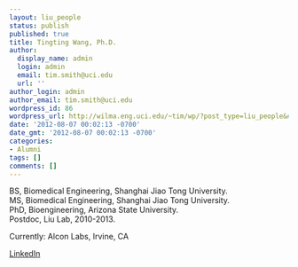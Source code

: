 ```yaml
---
layout: liu_people
status: publish
published: true
title: Tingting Wang, Ph.D.
author:
  display_name: admin
  login: admin
  email: tim.smith@uci.edu
  url: ''
author_login: admin
author_email: tim.smith@uci.edu
wordpress_id: 86
wordpress_url: http://wilma.eng.uci.edu/~tim/wp/?post_type=liu_people&#038;p=86
date: '2012-08-07 00:02:13 -0700'
date_gmt: '2012-08-07 00:02:13 -0700'
categories:
- Alumni
tags: []
comments: []
---
```

<p>BS, Biomedical Engineering, Shanghai Jiao Tong University.<br />
MS, Biomedical Engineering, Shanghai Jiao Tong University.<br />
PhD, Bioengineering, Arizona State University.<br />
Postdoc, Liu Lab, 2010-2013.</p>
<p>Currently: Alcon Labs, Irvine, CA</p>
<p><a href="http://www.linkedin.com/profile/view?id=18556735">LinkedIn</a></p>
